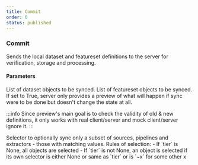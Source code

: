 ```yaml
---
title: Commit
order: 0
status: published
---
```


### Commit

<Divider>
<LeftSection>
Sends the local dataset and featureset definitions to the server for verification,
storage and processing.

#### Parameters
<Expandable title="datasets" type="List[Dataset]" defaultVal="[]">
List of dataset objects to be synced.
</Expandable>

<Expandable title="featuresets" type="List[Featureset]" defaultVal="[]">
List of featureset objects to be synced.
</Expandable>

<Expandable title="preview" type="bool" defaultVal="False">
If set to True, server only provides a preview of what will happen if sync were
to be done but doesn't change the state at all.

:::info
Since preview's main goal is to check the validity of old & new definitions, 
it only works with real client/server and mock client/server ignore it.
:::
</Expandable>

<Expandable title="tier" type="Optional[str]" defaultVal="None">
Selector to optionally sync only a subset of sources, pipelines and extractors -
those with matching values. Rules of selection:
- If `tier` is None, all objects are selected
- If `tier` is not None, an object is selected if its own selector is either None
  or same as `tier` or is `~x` for some other x
</Expandable>


</LeftSection>
<RightSection>
<pre snippet="api-reference/client/sync#basic" status="success"
    message="Silver source and no extractor are synced" highlight="7-8, 21, 25-29">
</pre>
</RightSection>
</Divider>